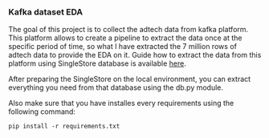 ### Kafka dataset EDA
The goal of this project is to collect the adtech data from kafka platform. This platform allows to create a pipeline to extract the data once at the specific period of time, so what I have extracted the 7 million rows of adtech data to provide the EDA on it.
Guide how to extract the data from this platform using SingleStore database is available [here](https://docs.singlestore.com/cloud/developer-resources/functional-extensions/load-and-analyze-adtech-data/).

After preparing the SingleStore on the local environment, you can extract everything you need from that database using the db.py module.

Also make sure that you have installes every requirements using the following command:

```pip install -r requirements.txt```
